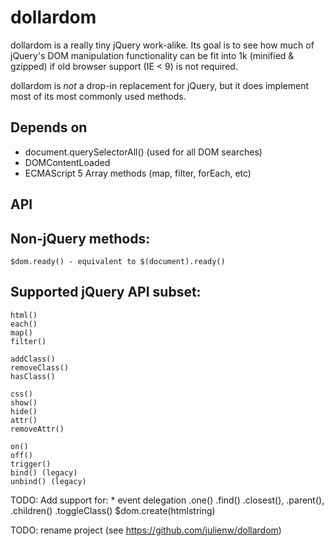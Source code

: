 dollardom
=========

dollardom is a really tiny jQuery work-alike. Its goal is to see how much of jQuery's
DOM manipulation functionality can be fit into 1k (minified & gzipped) if old browser
support (IE < 9) is not required.

dollardom is *not* a drop-in replacement for jQuery, but it does implement most of its
most commonly used methods.

Depends on
----------
* document.querySelectorAll() (used for all DOM searches)
* DOMContentLoaded
* ECMAScript 5 Array methods (map, filter, forEach, etc)

API
---

## Non-jQuery methods:

    $dom.ready() - equivalent to $(document).ready()

## Supported jQuery API subset:

    html()
    each()
    map()
    filter()

    addClass()
    removeClass()
    hasClass()

    css()
    show()
    hide()
    attr()
    removeAttr()

    on()
    off()
    trigger()
    bind() (legacy)
    unbind() (legacy)


TODO: Add support for:
    * event delegation
    .one()
    .find()
    .closest(), .parent(), .children()
    .toggleClass()
    $dom.create(htmlstring)

TODO: rename project (see https://github.com/julienw/dollardom)
